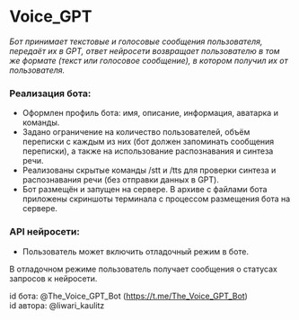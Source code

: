 # Voice_GPT
_Бот принимает текстовые и голосовые сообщения пользователя, передаёт их в GPT, ответ нейросети возвращает пользователю в том же формате (текст или голосовое сообщение), в котором получил их от пользователя._
### Реализация бота:
- Оформлен профиль бота: имя, описание, информация, аватарка и команды.  
- Задано ограничение на количество пользователей, объём переписки с каждым из них (бот должен запоминать сообщения переписки), а также на использование распознавания и синтеза речи. 
- Реализованы скрытые команды /stt и /tts для проверки синтеза и распознавания речи (без отправки данных в GPT).
- Бот размещён и запущен на сервере. В архиве с файлами бота приложены скриншоты терминала с процессом размещения бота на сервере.
### API нейросети:
- Пользователь может включить отладочный режим в боте.

В отладочном режиме пользователь получает сообщения о статусах запросов к нейросети.

id бота: @The_Voice_GPT_Bot (https://t.me/The_Voice_GPT_Bot)  
id автора: @liwari_kaulitz